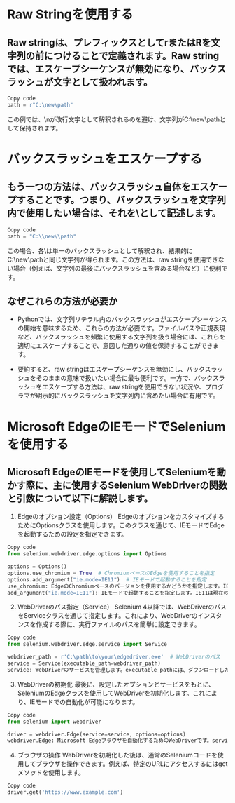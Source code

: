 # Raw Stringを使用する
## Raw stringは、プレフィックスとしてrまたはRを文字列の前につけることで定義されます。Raw stringでは、エスケープシーケンスが無効になり、バックスラッシュが文字として扱われます。

```python
Copy code
path = r"C:\new\path"
```
この例では、\nが改行文字として解釈されるのを避け、文字列がC:\new\pathとして保持されます。

# バックスラッシュをエスケープする
## もう一つの方法は、バックスラッシュ自体をエスケープすることです。つまり、バックスラッシュを文字列内で使用したい場合は、それを\\として記述します。

```python
Copy code
path = "C:\\new\\path"
```
この場合、各\\は単一のバックスラッシュとして解釈され、結果的にC:\new\pathと同じ文字列が得られます。この方法は、raw stringを使用できない場合（例えば、文字列の最後にバックスラッシュを含める場合など）に便利です。

## なぜこれらの方法が必要か
- Pythonでは、文字列リテラル内のバックスラッシュがエスケープシーケンスの開始を意味するため、これらの方法が必要です。ファイルパスや正規表現など、バックスラッシュを頻繁に使用する文字列を扱う場合には、これらを適切にエスケープすることで、意図した通りの値を保持することができます。

- 要約すると、raw stringはエスケープシーケンスを無効にし、バックスラッシュをそのままの意味で扱いたい場合に最も便利です。一方で、バックスラッシュをエスケープする方法は、raw stringを使用できない状況や、プログラマが明示的にバックスラッシュを文字列内に含めたい場合に有用です。

# Microsoft EdgeのIEモードでSeleniumを使用する
## Microsoft EdgeのIEモードを使用してSeleniumを動かす際に、主に使用するSelenium WebDriverの関数と引数について以下に解説します。

1. Edgeのオプション設定（Options）
EdgeのオプションをカスタマイズするためにOptionsクラスを使用します。このクラスを通じて、IEモードでEdgeを起動するための設定を指定できます。

```python
Copy code
from selenium.webdriver.edge.options import Options

options = Options()
options.use_chromium = True  # ChromiumベースのEdgeを使用することを指定
options.add_argument("ie.mode=IE11")  # IEモードで起動することを指定
use_chromium: EdgeのChromiumベースのバージョンを使用するかどうかを指定します。IEモードを使用する場合はTrueに設定します。
add_argument("ie.mode=IE11"): IEモードで起動することを指定します。IE11は現在のところ指定できる唯一のモードです。
```
2. WebDriverのパス指定（Service）
Selenium 4以降では、WebDriverのパスをServiceクラスを通じて指定します。これにより、WebDriverのインスタンスを作成する際に、実行ファイルのパスを簡単に設定できます。

```python
Copy code
from selenium.webdriver.edge.service import Service

webdriver_path = r'C:\path\to\your\edgedriver.exe'  # WebDriverのパス
service = Service(executable_path=webdriver_path)
Service: WebDriverのサービスを管理します。executable_pathには、ダウンロードしたEdge WebDriverの実行可能ファイルのパスを指定します。
```
3. WebDriverの初期化
最後に、設定したオプションとサービスをもとに、SeleniumのEdgeクラスを使用してWebDriverを初期化します。これにより、IEモードでの自動化が可能になります。

```python
Copy code
from selenium import webdriver

driver = webdriver.Edge(service=service, options=options)
webdriver.Edge: Microsoft Edgeブラウザを自動化するためのWebDriverです。serviceとoptionsを引数に渡して初期化します。
```
4. ブラウザの操作
WebDriverを初期化した後は、通常のSeleniumコードを使用してブラウザを操作できます。例えば、特定のURLにアクセスするにはgetメソッドを使用します。

```python
Copy code
driver.get('https://www.example.com')
```